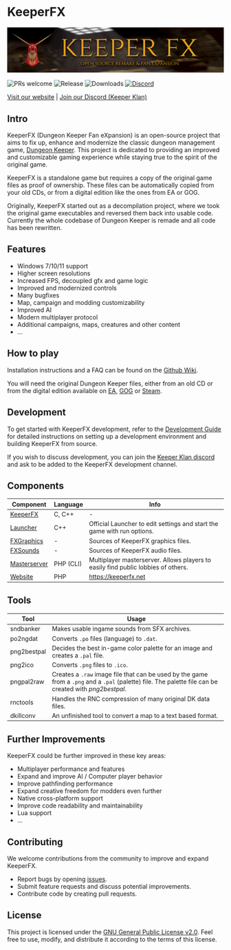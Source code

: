 # KeeperFX

![KeeperFX Logo](/docs/assets/readme-banner.png)

![PRs welcome](https://img.shields.io/badge/PRs-welcome-brightgreen?style=flat-square)
![Release](https://img.shields.io/github/v/release/dkfans/keeperfx?style=flat-square)
![Downloads](https://img.shields.io/github/downloads/dkfans/keeperfx/total?style=flat-square)
[![Discord](https://img.shields.io/discord/480505152806191114?style=flat-square)](https://discord.gg/hE4p7vy2Hb)

[Visit our website](https://keeperfx.net) | [Join our Discord (Keeper Klan)](https://discord.gg/hE4p7vy2Hb)


## Intro
KeeperFX (Dungeon Keeper Fan eXpansion) is an open-source project that aims to fix up, enhance and modernize 
the classic dungeon management game, [Dungeon Keeper](https://en.wikipedia.org/wiki/Dungeon_Keeper).
This project is dedicated to providing an improved and customizable gaming experience while staying true to the spirit of the original game.

KeeperFX is a standalone game but requires a copy of the original game files as proof of ownership.
These files can be automatically copied from your old CDs, or from a digital edition like the ones from EA or GOG.

Originally, KeeperFX started out as a decompilation project, where we took the original game executables and reversed them back into usable code. 
Currently the whole codebase of Dungeon Keeper is remade and all code has been rewritten.


## Features
- Windows 7/10/11 support
- Higher screen resolutions
- Increased FPS, decoupled gfx and game logic
- Improved and modernized controls
- Many bugfixes
- Map, campaign and modding customizability
- Improved AI
- Modern multiplayer protocol
- Additional campaigns, maps, creatures and other content
- ...


## How to play

Installation instructions and a FAQ can be found on the [Github Wiki](https://github.com/dkfans/keeperfx/wiki).

You will need the original Dungeon Keeper files, either from an old CD or from the digital edition available on
[EA](https://www.ea.com/en-gb/games/dungeon-keeper/dungeon-keeper),
[GOG](https://www.gog.com/game/dungeon_keeper)
or [Steam](https://store.steampowered.com/app/1996630/Dungeon_Keeper_Gold/).


## Development
To get started with KeeperFX development, refer to the [Development Guide](https://github.com/dkfans/keeperfx/wiki/Building-KeeperFX) for 
detailed instructions on setting up a development environment and building KeeperFX from source.

If you wish to discuss development, you can join the [Keeper Klan discord](https://discord.gg/hE4p7vy2Hb) and ask to 
be added to the KeeperFX development channel.


## Components
| Component | Language | Info |
|---|---|---|
| [KeeperFX](https://github.com/dkfans/keeperfx) | C, C++ | - |
| [Launcher](https://github.com/dkfans/keeperfx-launcherwx) | C++ | Official Launcher to edit settings and start the game with run options. |
| [FXGraphics](https://github.com/dkfans/FXGraphics) | - | Sources of KeeperFX graphics files. |
| [FXSounds](https://github.com/dkfans/FXsounds) | - | Sources of KeeperFX audio files. |
| [Masterserver](https://github.com/dkfans/keeperfx-masterserver) | PHP (CLI) | Multiplayer masterserver. Allows players to easily find public lobbies of others. |
| [Website](https://github.com/dkfans/keeperfx-website) | PHP | https://keeperfx.net |


## Tools
| Tool | Usage |
|---|---|
| sndbanker | Makes usable ingame sounds from SFX archives. |
| po2ngdat | Converts `.po` files (language) to `.dat`. |
| png2bestpal | Decides the best in-game color palette for an image and creates a `.pal` file. |
| png2ico | Converts `.png` files to `.ico`. |
| pngpal2raw | Creates a `.raw` image file that can be used by the game from a `.png` and a `.pal` (palette) file. The palette file can be created with _png2bestpal_. |
| rnctools | Handles the RNC compression of many original DK data files. |
| dkillconv | An unfinished tool to convert a map to a text based format. |


## Further Improvements
KeeperFX could be further improved in these key areas:
- Multiplayer performance and features
- Expand and improve AI / Computer player behavior
- Improve pathfinding performance
- Expand creative freedom for modders even further
- Native cross-platform support
- Improve code readability and maintainability
- Lua support
- ...


## Contributing
We welcome contributions from the community to improve and expand KeeperFX.
- Report bugs by opening [issues](https://github.com/dkfans/keeperfx/issues).
- Submit feature requests and discuss potential improvements.
- Contribute code by creating pull requests. 


## License
This project is licensed under the [GNU General Public License v2.0](LICENSE).
Feel free to use, modify, and distribute it according to the terms of this license.
